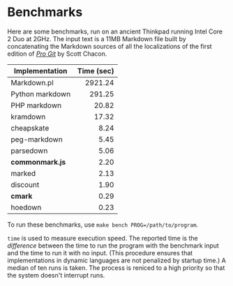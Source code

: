 # Benchmarks

Here are some benchmarks, run on an ancient Thinkpad running Intel
Core 2 Duo at 2GHz.  The input text is a 11MB Markdown file built by
concatenating the Markdown sources of all the localizations of the
first edition of
[*Pro Git*](https://github.com/progit/progit/tree/master/en) by Scott
Chacon.

|Implementation     |  Time (sec)|
|-------------------|-----------:|
| Markdown.pl       | 2921.24    |
| Python markdown   |  291.25    |
| PHP markdown      |   20.82    |
| kramdown          |   17.32    |
| cheapskate        |    8.24    |
| peg-markdown      |    5.45    |
| parsedown         |    5.06    |
| **commonmark.js** |    2.20    |
| marked            |    2.13    |
| discount          |    1.90    |
| **cmark**         |    0.29    |
| hoedown           |    0.23    |

To run these benchmarks, use `make bench PROG=/path/to/program`.

`time` is used to measure execution speed.  The reported
time is the *difference* between the time to run the program
with the benchmark input and the time to run it with no input.
(This procedure ensures that implementations in dynamic languages are
not penalized by startup time.) A median of ten runs is taken.  The
process is reniced to a high priority so that the system doesn't
interrupt runs.
